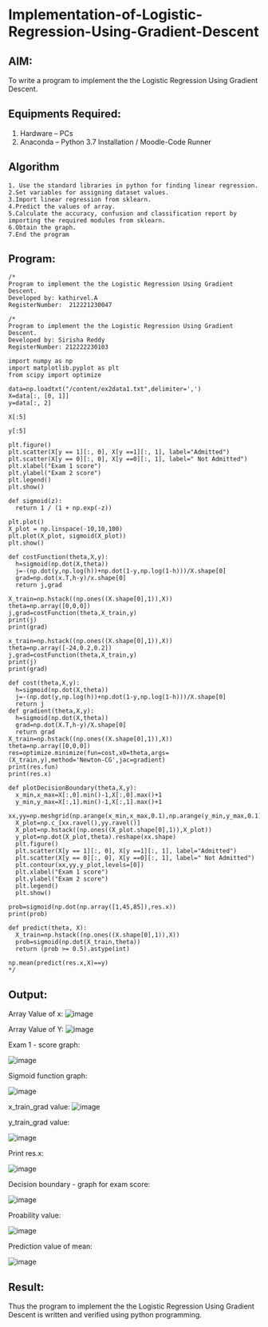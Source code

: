 # Implementation-of-Logistic-Regression-Using-Gradient-Descent

## AIM:
To write a program to implement the the Logistic Regression Using Gradient Descent.

## Equipments Required:
1. Hardware – PCs
2. Anaconda – Python 3.7 Installation / Moodle-Code Runner

## Algorithm
~~~
1. Use the standard libraries in python for finding linear regression.
2.Set variables for assigning dataset values.
3.Import linear regression from sklearn.
4.Predict the values of array.
5.Calculate the accuracy, confusion and classification report by importing the required modules from sklearn.
6.Obtain the graph.
7.End the program 

~~~
## Program:
```
/*
Program to implement the the Logistic Regression Using Gradient Descent.
Developed by: kathirvel.A
RegisterNumber:  212221230047

/*
Program to implement the the Logistic Regression Using Gradient Descent.
Developed by: Sirisha Reddy
RegisterNumber: 212222230103

import numpy as np
import matplotlib.pyplot as plt
from scipy import optimize

data=np.loadtxt("/content/ex2data1.txt",delimiter=',')
X=data[:, [0, 1]]
y=data[:, 2]

X[:5]

y[:5]

plt.figure()
plt.scatter(X[y == 1][:, 0], X[y ==1][:, 1], label="Admitted")
plt.scatter(X[y == 0][:, 0], X[y ==0][:, 1], label=" Not Admitted")
plt.xlabel("Exam 1 score")
plt.ylabel("Exam 2 score")
plt.legend()
plt.show()

def sigmoid(z):
  return 1 / (1 + np.exp(-z))

plt.plot()
X_plot = np.linspace(-10,10,100)
plt.plot(X_plot, sigmoid(X_plot))
plt.show()

def costFunction(theta,X,y):
  h=sigmoid(np.dot(X,theta))
  j=-(np.dot(y,np.log(h))+np.dot(1-y,np.log(1-h)))/X.shape[0]
  grad=np.dot(x.T,h-y)/x.shape[0]
  return j,grad
  
X_train=np.hstack((np.ones((X.shape[0],1)),X))
theta=np.array([0,0,0])
j,grad=costFunction(theta,X_train,y)
print(j)
print(grad)

x_train=np.hstack((np.ones((X.shape[0],1)),X))
theta=np.array([-24,0.2,0.2])
j,grad=costFunction(theta,X_train,y)
print(j)
print(grad)

def cost(theta,X,y):
  h=sigmoid(np.dot(X,theta))
  j=-(np.dot(y,np.log(h))+np.dot(1-y,np.log(1-h)))/X.shape[0]
  return j
def gradient(theta,X,y):
  h=sigmoid(np.dot(X,theta))
  grad=np.dot(X.T,h-y)/X.shape[0]
  return grad
X_train=np.hstack((np.ones((X.shape[0],1)),X))
theta=np.array([0,0,0])
res=optimize.minimize(fun=cost,x0=theta,args=(X_train,y),method='Newton-CG',jac=gradient)
print(res.fun)
print(res.x)

def plotDecisionBoundary(theta,X,y):
  x_min,x_max=X[:,0].min()-1,X[:,0].max()+1
  y_min,y_max=X[:,1].min()-1,X[:,1].max()+1
  xx,yy=np.meshgrid(np.arange(x_min,x_max,0.1),np.arange(y_min,y_max,0.1))
  X_plot=np.c_[xx.ravel(),yy.ravel()]
  X_plot=np.hstack((np.ones((X_plot.shape[0],1)),X_plot))
  y_plot=np.dot(X_plot,theta).reshape(xx.shape)
  plt.figure()
  plt.scatter(X[y == 1][:, 0], X[y ==1][:, 1], label="Admitted")
  plt.scatter(X[y == 0][:, 0], X[y ==0][:, 1], label=" Not Admitted")
  plt.contour(xx,yy,y_plot,levels=[0])
  plt.xlabel("Exam 1 score")
  plt.ylabel("Exam 2 score")
  plt.legend()
  plt.show()
  
prob=sigmoid(np.dot(np.array([1,45,85]),res.x))
print(prob)

def predict(theta, X):
  X_train=np.hstack((np.ones((X.shape[0],1)),X))
  prob=sigmoid(np.dot(X_train,theta))
  return (prob >= 0.5).astype(int)

np.mean(predict(res.x,X)==y)
*/
```

## Output:

Array Value of x:
![image](https://github.com/KathirvelAIDS/-Implementation-of-Logistic-Regression-Using-Gradient-Descent/assets/94911373/c019cbc2-8eb9-43ea-bbb6-07c2180fdebe)


Array Value of Y:
![image](https://github.com/KathirvelAIDS/-Implementation-of-Logistic-Regression-Using-Gradient-Descent/assets/94911373/ea9aaa49-ce97-40bc-a03c-68b91f69b1d7)


Exam 1 - score graph:

![image](https://github.com/KathirvelAIDS/-Implementation-of-Logistic-Regression-Using-Gradient-Descent/assets/94911373/dc4e2f61-5ed0-4012-993d-c02147e8cdf4)



Sigmoid function graph:

![image](https://github.com/KathirvelAIDS/-Implementation-of-Logistic-Regression-Using-Gradient-Descent/assets/94911373/508d5d7e-9cd4-491b-b39e-1468542f5f4f)



x_train_grad value:
![image](https://github.com/KathirvelAIDS/-Implementation-of-Logistic-Regression-Using-Gradient-Descent/assets/94911373/a3963342-135c-4db0-94e0-47601e5b611d)

y_train_grad value:



![image](https://github.com/KathirvelAIDS/-Implementation-of-Logistic-Regression-Using-Gradient-Descent/assets/94911373/e65aadcb-4af2-4751-8f08-2044549167f2)




Print res.x:

![image](https://github.com/KathirvelAIDS/-Implementation-of-Logistic-Regression-Using-Gradient-Descent/assets/94911373/b6197a0b-f50b-40d8-b75d-f17f2cbefea4)


Decision boundary - graph for exam score:


![image](https://github.com/KathirvelAIDS/-Implementation-of-Logistic-Regression-Using-Gradient-Descent/assets/94911373/f0bbf53b-9df1-471c-9c33-412f47f560a1)




Proability value:




![image](https://github.com/KathirvelAIDS/-Implementation-of-Logistic-Regression-Using-Gradient-Descent/assets/94911373/38ac1667-8037-4db1-bd2f-85acc4165cf7)




Prediction value of mean:



![image](https://github.com/KathirvelAIDS/-Implementation-of-Logistic-Regression-Using-Gradient-Descent/assets/94911373/e6c4ecae-ece8-4532-83ca-83e87327b398)

## Result:
Thus the program to implement the the Logistic Regression Using Gradient Descent is written and verified using python programming.

